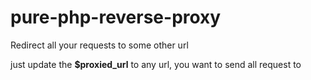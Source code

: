 # pure-php-reverse-proxy
Redirect all your requests to some other url

just update the **$proxied_url** to any url, you want to send all request to
